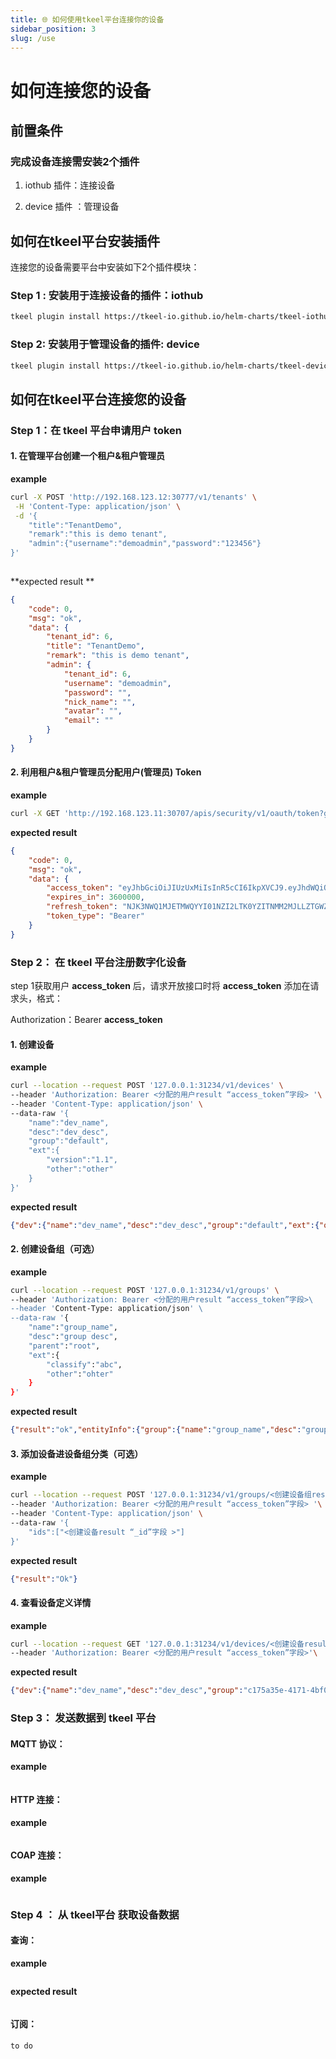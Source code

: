 ```yaml
---
title: 🌐 如何使用tkeel平台连接你的设备
sidebar_position: 3
slug: /use
---
```


# 如何连接您的设备 



## 前置条件

### 完成设备连接需安装2个插件
1. iothub 插件：连接设备

2. device 插件 ：管理设备



## 如何在tkeel平台安装插件



连接您的设备需要平台中安装如下2个插件模块：

### Step 1 : 安装用于连接设备的插件：iothub

```bash
tkeel plugin install https://tkeel-io.github.io/helm-charts/tkeel-iothub@v0.2.0 tkeel-iothub
```

###  Step 2:  安装用于管理设备的插件: device

```bash
tkeel plugin install https://tkeel-io.github.io/helm-charts/tkeel-device@v0.2.0 tkeel-device
```



## 如何在tkeel平台连接您的设备



### Step 1：在 tkeel 平台申请用户 token 



#### 1. 在管理平台创建一个租户&租户管理员

**example**

```bash
curl -X POST 'http://192.168.123.12:30777/v1/tenants' \
 -H 'Content-Type: application/json' \
 -d '{
    "title":"TenantDemo",
    "remark":"this is demo tenant",
    "admin":{"username":"demoadmin","password":"123456"}
}'
 
```

**expected result ** 

```json
{
    "code": 0,
    "msg": "ok",
    "data": {
        "tenant_id": 6,
        "title": "TenantDemo",
        "remark": "this is demo tenant",
        "admin": {
            "tenant_id": 6,
            "username": "demoadmin",
            "password": "",
            "nick_name": "",
            "avatar": "",
            "email": ""
        }
    }
}
```



#### 2. 利用租户&租户管理员分配用户(管理员) Token

**example**

```bash
curl -X GET 'http://192.168.123.11:30707/apis/security/v1/oauth/token?grant_type=password&username=6-demoadmin&password=123456'
```

**expected result** 

```json
{
    "code": 0,
    "msg": "ok",
    "data": {
        "access_token": "eyJhbGciOiJIUzUxMiIsInR5cCI6IkpXVCJ9.eyJhdWQiOiIwMDAwMDAiLCJleHAiOjE2NDE4NzY0MTksInN1YiI6InVzci02LWJmMTdkZTU4ZTgwNGYyODkxY2ZjZDFkMjM1M2RlYzgyIn0.B4WbYKr4kbAyEIKpXDPSYdicL-irl1bzJwWXPDltytrCuIGwlgWiByaglwWnJi7lwbYznhLku4yYQiwq4dHQRw",
        "expires_in": 3600000,
        "refresh_token": "NJK3NWQ1MJETMWQYYI01NZI2LTK0YZITNMM2MJLLZTGWZTM4",
        "token_type": "Bearer"
    }
}
```



### Step 2： 在 tkeel 平台注册数字化设备

step 1获取用户 **access_token** 后，请求开放接口时将 **access_token** 添加在请求头，格式：

Authorization：Bearer **access_token**

#### 1. 创建设备

**example**

```bash
curl --location --request POST '127.0.0.1:31234/v1/devices' \
--header 'Authorization: Bearer <分配的用户result “access_token”字段> '\
--header 'Content-Type: application/json' \
--data-raw '{
    "name":"dev_name",
    "desc":"dev_desc",
    "group":"default",
    "ext":{
        "version":"1.1",
        "other":"other"
    }
}'
```

**expected result**

```json
{"dev":{"name":"dev_name","desc":"dev_desc","group":"default","ext":{"other":"other","version":"1.1"}},"sysField":{"_id":"f2dbf4a9-bc0b-4dc4-9a3c-aac568e81cd3","_createdAt":1638347417928116200,"_updatedAt":1638347417928116200,"_enable":true,"_token":"eyJhbGciOiJIUzUxMiIsInR5cCI6IkpXVCJ9.eyJlbnRpdHlfaWQiOiJmMmRiZjRhOS1iYzBiLTRkYzQtOWEzYy1hYWM1NjhlODFjZDMiLCJlbnRpdHlfdHlwZSI6ImRldmljZSIsImV4cCI6MTY2OTg4MzQxNywib3duZXIiOiJ1c3ItNC05YTRkZjljZTYwNGU4MDQ0ZmZmMGQzNjE1Mzk0NzQ1ZiJ9.L9o4ixGnqQqFAuEkqkjfxmAUUovammgQm8iKPVQhjBavpv9SF3xuWohvNNij5TFXeO_ejHOGm8vfLebKgcyX3g"}}
```



#### 2. 创建设备组（可选）

**example**

```bash
curl --location --request POST '127.0.0.1:31234/v1/groups' \
--header 'Authorization: Bearer <分配的用户result “access_token”字段>\
--header 'Content-Type: application/json' \
--data-raw '{
    "name":"group_name",
    "desc":"group desc",
    "parent":"root",
    "ext":{
        "classify":"abc",
        "other":"ohter"
    }
}'
```

**expected result**

```json
{"result":"ok","entityInfo":{"group":{"name":"group_name","desc":"group desc","parent":"root","ext":{"classify":"abc","other":"ohter"}},"subIds":{},"sysField":{"_id":"c175a35e-4171-4bf0-b53b-8d05caf2e394","_createdAt":1638348873147219200,"_updatedAt":1638348873147219500}}}
```



#### 3. 添加设备进设备组分类（可选）

**example**

```bash
curl --location --request POST '127.0.0.1:31234/v1/groups/<创建设备组result “_id” 字段>/items' \
--header 'Authorization: Bearer <分配的用户result “access_token”字段> '\
--header 'Content-Type: application/json' \
--data-raw '{
    "ids":["<创建设备result “_id”字段 >"]
}'
```

**expected result**

```json
{"result":"Ok"}
```



#### 4. 查看设备定义详情

**example**

```bash
curl --location --request GET '127.0.0.1:31234/v1/devices/<创建设备result “_id”字段>' \
--header 'Authorization: Bearer <分配的用户result “access_token”字段>'\
```

**expected result**

```json
{"dev":{"name":"dev_name","desc":"dev_desc","group":"c175a35e-4171-4bf0-b53b-8d05caf2e394","ext":{"other":"other","version":"1.1"}},"sysField":{"_id":"f2dbf4a9-bc0b-4dc4-9a3c-aac568e81cd3","_createdAt":1638347417928116200,"_updatedAt":1638347417928116200,"_enable":true,"_token":"eyJhbGciOiJIUzUxMiIsInR5cCI6IkpXVCJ9.eyJlbnRpdHlfaWQiOiJmMmRiZjRhOS1iYzBiLTRkYzQtOWEzYy1hYWM1NjhlODFjZDMiLCJlbnRpdHlfdHlwZSI6ImRldmljZSIsImV4cCI6MTY2OTg4MzQxNywib3duZXIiOiJ1c3ItNC05YTRkZjljZTYwNGU4MDQ0ZmZmMGQzNjE1Mzk0NzQ1ZiJ9.L9o4ixGnqQqFAuEkqkjfxmAUUovammgQm8iKPVQhjBavpv9SF3xuWohvNNij5TFXeO_ejHOGm8vfLebKgcyX3g"}}
```



### Step 3： 发送数据到 tkeel 平台



#### MQTT 协议：

**example**

```
```


#### HTTP 连接：

**example**

```
```



#### COAP 连接：

**example**

```

```



### Step 4 ： 从 tkeel平台 获取设备数据
#### 查询：

**example**

```
```

**expected result**

```
```



#### 订阅：

```
to do
```
